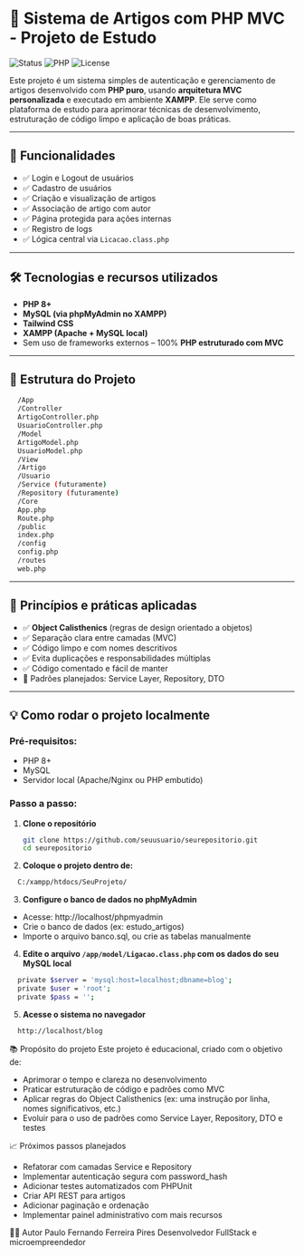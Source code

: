 # 🧠 Sistema de Artigos com PHP MVC - Projeto de Estudo

![Status](https://img.shields.io/badge/status-em%20desenvolvimento-yellow)
![PHP](https://img.shields.io/badge/PHP-8.0%2B-blue)
![License](https://img.shields.io/badge/license-MIT-lightgrey)

Este projeto é um sistema simples de autenticação e gerenciamento de artigos desenvolvido com **PHP puro**, usando **arquitetura MVC personalizada** e executado em ambiente **XAMPP**. Ele serve como plataforma de estudo para aprimorar técnicas de desenvolvimento, estruturação de código limpo e aplicação de boas práticas.

---

## 🚀 Funcionalidades

- ✅ Login e Logout de usuários
- ✅ Cadastro de usuários
- ✅ Criação e visualização de artigos
- ✅ Associação de artigo com autor
- ✅ Página protegida para ações internas
- ✅ Registro de logs
- ✅ Lógica central via `Licacao.class.php`

---

## 🛠️ Tecnologias e recursos utilizados

- **PHP 8+**
- **MySQL (via phpMyAdmin no XAMPP)**
- **Tailwind CSS**
- **XAMPP (Apache + MySQL local)**
- Sem uso de frameworks externos – 100% **PHP estruturado com MVC**

---

## 📂 Estrutura do Projeto

```bash 
  /App 
  /Controller
  ArtigoController.php
  UsuarioController.php
  /Model
  ArtigoModel.php
  UsuarioModel.php
  /View
  /Artigo
  /Usuario
  /Service (futuramente)
  /Repository (futuramente)
  /Core
  App.php
  Route.php
  /public
  index.php
  /config
  config.php
  /routes
  web.php
```


---

## 📌 Princípios e práticas aplicadas

- ✅ **Object Calisthenics** (regras de design orientado a objetos)
- ✅ Separação clara entre camadas (MVC)
- ✅ Código limpo e com nomes descritivos
- ✅ Evita duplicações e responsabilidades múltiplas
- ✅ Código comentado e fácil de manter
- 🚧 Padrões planejados: Service Layer, Repository, DTO

---

## 💡 Como rodar o projeto localmente

### Pré-requisitos:
- PHP 8+
- MySQL
- Servidor local (Apache/Nginx ou PHP embutido)

### Passo a passo:

1. **Clone o repositório**
   ```bash
   git clone https://github.com/seuusuario/seurepositorio.git
   cd seurepositorio
   ```

2. **Coloque o projeto dentro de:**

```bash
  C:/xampp/htdocs/SeuProjeto/
```

3. **Configure o banco de dados no phpMyAdmin**

 - Acesse: http://localhost/phpmyadmin
 - Crie o banco de dados (ex: estudo_artigos)
 - Importe o arquivo banco.sql, ou crie as tabelas manualmente

4. **Edite o arquivo ``/app/model/Ligacao.class.php`` com os dados do seu MySQL local**

```bash
  private $server = 'mysql:host=localhost;dbname=blog';
  private $user = 'root';
  private $pass = '';
```

5. **Acesse o sistema no navegador**

```bash
  http://localhost/blog
```

📚 Propósito do projeto
Este projeto é educacional, criado com o objetivo de:

 - Aprimorar o tempo e clareza no desenvolvimento
 - Praticar estruturação de código e padrões como MVC
 - Aplicar regras do Object Calisthenics (ex: uma instrução por linha, nomes significativos, etc.)
 - Evoluir para o uso de padrões como Service Layer, Repository, DTO e testes

📈 Próximos passos planejados

 - Refatorar com camadas Service e Repository
 - Implementar autenticação segura com password_hash
 - Adicionar testes automatizados com PHPUnit
 - Criar API REST para artigos
 - Adicionar paginação e ordenação
 - Implementar painel administrativo com mais recursos

👨‍💻 Autor
Paulo Fernando Ferreira Pires
Desenvolvedor FullStack e microempreendedor